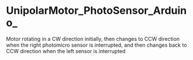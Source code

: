 # UnipolarMotor_PhotoSensor_Arduino_
Motor rotating in a CW direction initially, then changes to CCW direction when the right photomicro sensor is interrupted, and then changes back to CCW direction when the left sensor is interrupted
